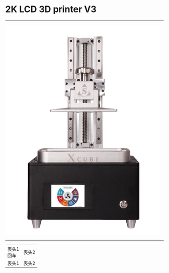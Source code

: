 
2K LCD 3D printer V3
===
<hr>

![Image text](https://raw.githubusercontent.com/stekstudio/stek_LCD_3D_printer/master/xCubeV3/v3_jpg.png)

<hr>

<table>
<tbody>
<tr>
<td>表头1 <br> 回车</td>
<td>表头2</td>
</tr>
<tr>
<td>表头1</td>
<td>表头2</td>
</tr>
</tbody>
</table>
